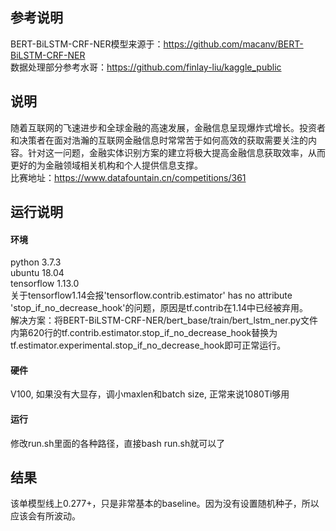 ## 参考说明
BERT-BiLSTM-CRF-NER模型来源于：https://github.com/macanv/BERT-BiLSTM-CRF-NER  
数据处理部分参考水哥：https://github.com/finlay-liu/kaggle_public  

## 说明
随着互联网的飞速进步和全球金融的高速发展，金融信息呈现爆炸式增长。投资者和决策者在面对浩瀚的互联网金融信息时常常苦于如何高效的获取需要关注的内容。针对这一问题，金融实体识别方案的建立将极大提高金融信息获取效率，从而更好的为金融领域相关机构和个人提供信息支撑。  
比赛地址：https://www.datafountain.cn/competitions/361

## 运行说明
#### 环境
python 3.7.3  
ubuntu 18.04  
tensorflow 1.13.0  
关于tensorflow1.14会报'tensorflow.contrib.estimator' has no attribute 'stop_if_no_decrease_hook'的问题，原因是tf.contrib在1.14中已经被弃用。  
解决方案：将BERT-BiLSTM-CRF-NER/bert_base/train/bert_lstm_ner.py文件内第620行的tf.contrib.estimator.stop_if_no_decrease_hook替换为 tf.estimator.experimental.stop_if_no_decrease_hook即可正常运行。
#### 硬件
V100, 如果没有大显存，调小maxlen和batch size, 正常来说1080Ti够用
#### 运行
修改run.sh里面的各种路径，直接bash run.sh就可以了

## 结果
该单模型线上0.277+，只是非常基本的baseline。因为没有设置随机种子，所以应该会有所波动。
